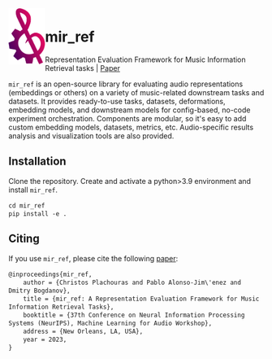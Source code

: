 <img src="docs/img/mir_ref_logo.svg" align="left" height="110">

# mir_ref

Representation Evaluation Framework for Music Information Retrieval tasks | [Paper](https://arxiv.org/abs/2312.05994)

`mir_ref` is an open-source library for evaluating audio representations (embeddings or others) on a variety of music-related downstream tasks and datasets. It provides ready-to-use tasks, datasets, deformations, embedding models, and downstream models for config-based, no-code experiment orchestration. Components are modular, so it's easy to add custom embedding models, datasets, metrics, etc. Audio-specific results analysis and visualization tools are also provided.

## Installation

Clone the repository. Create and activate a python>3.9 environment and install `mir_ref`.

```
cd mir_ref
pip install -e .
```

## Citing
If you use `mir_ref`, please cite the following [paper](https://arxiv.org/abs/2312.05994):
```
@inproceedings{mir_ref,
    author = {Christos Plachouras and Pablo Alonso-Jim\'enez and Dmitry Bogdanov},
    title = {mir_ref: A Representation Evaluation Framework for Music Information Retrieval Tasks},
    booktitle = {37th Conference on Neural Information Processing Systems (NeurIPS), Machine Learning for Audio Workshop},
    address = {New Orleans, LA, USA},
    year = 2023,
}
```
